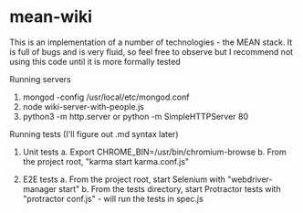 mean-wiki
=========
This is an implementation of a number of technologies - the MEAN stack.
It is full of bugs and is very fluid, so feel free to observe but I recommend not using this code until it is more formally tested

Running servers
1. mongod -config /usr/local/etc/mongod.conf
2. node wiki-server-with-people.js
3. python3 -m http.server or python -m SimpleHTTPServer 80

Running tests (I'll figure out .md syntax later)

1. Unit tests
a. Export CHROME_BIN=/usr/bin/chromium-browse
b. From the project root, "karma start karma.conf.js"

2. E2E tests
a. From the project root, start Selenium with "webdriver-manager start"
b. From the tests directory, start Protractor tests with "protractor conf.js" - will run the tests in spec.js
